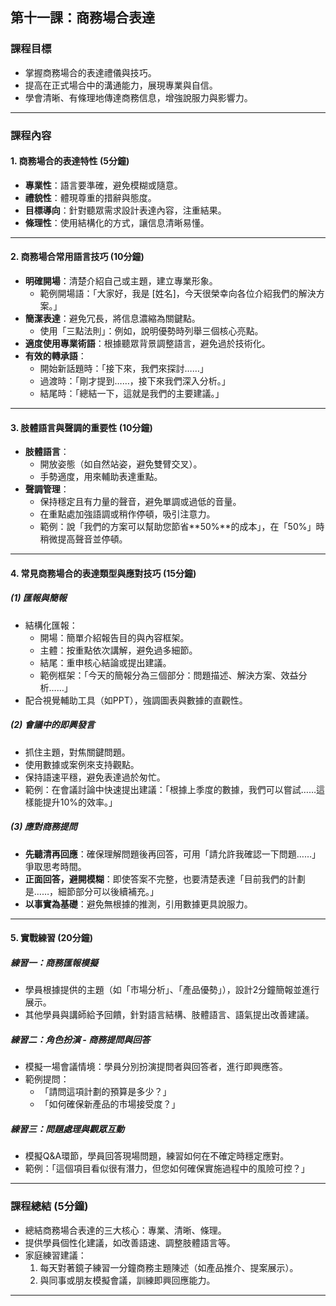 ## 第十一課：商務場合表達  

### 課程目標  
- 掌握商務場合的表達禮儀與技巧。  
- 提高在正式場合中的溝通能力，展現專業與自信。  
- 學會清晰、有條理地傳達商務信息，增強說服力與影響力。  

---

### 課程內容  

#### 1. **商務場合的表達特性 (5分鐘)**  
- **專業性**：語言要準確，避免模糊或隨意。  
- **禮貌性**：體現尊重的措辭與態度。  
- **目標導向**：針對聽眾需求設計表達內容，注重結果。  
- **條理性**：使用結構化的方式，讓信息清晰易懂。  

---

#### 2. **商務場合常用語言技巧 (10分鐘)**  
- **明確開場**：清楚介紹自己或主題，建立專業形象。  
  - 範例開場語：「大家好，我是 [姓名]，今天很榮幸向各位介紹我們的解決方案。」  
- **簡潔表達**：避免冗長，將信息濃縮為關鍵點。  
  - 使用「三點法則」：例如，說明優勢時列舉三個核心亮點。  
- **適度使用專業術語**：根據聽眾背景調整語言，避免過於技術化。  
- **有效的轉承語**：  
  - 開始新話題時：「接下來，我們來探討……」  
  - 過渡時：「剛才提到……，接下來我們深入分析。」  
  - 結尾時：「總結一下，這就是我們的主要建議。」  

---

#### 3. **肢體語言與聲調的重要性 (10分鐘)**  
- **肢體語言**：  
  - 開放姿態（如自然站姿，避免雙臂交叉）。  
  - 手勢適度，用來輔助表達重點。  
- **聲調管理**：  
  - 保持穩定且有力量的聲音，避免單調或過低的音量。  
  - 在重點處加強語調或稍作停頓，吸引注意力。  
  - 範例：說「我們的方案可以幫助您節省**50%**的成本」，在「50%」時稍微提高聲音並停頓。  

---

#### 4. **常見商務場合的表達類型與應對技巧 (15分鐘)**  

##### (1) **匯報與簡報**  
- 結構化匯報：  
  - 開場：簡單介紹報告目的與內容框架。  
  - 主體：按重點依次講解，避免過多細節。  
  - 結尾：重申核心結論或提出建議。  
  - 範例框架：「今天的簡報分為三個部分：問題描述、解決方案、效益分析……」  
- 配合視覺輔助工具（如PPT），強調圖表與數據的直觀性。  

##### (2) **會議中的即興發言**  
- 抓住主題，對焦關鍵問題。  
- 使用數據或案例來支持觀點。  
- 保持語速平穩，避免表達過於匆忙。  
- 範例：在會議討論中快速提出建議：「根據上季度的數據，我們可以嘗試……這樣能提升10%的效率。」  

##### (3) **應對商務提問**  
- **先聽清再回應**：確保理解問題後再回答，可用「請允許我確認一下問題……」爭取思考時間。  
- **正面回答，避開模糊**：即使答案不完整，也要清楚表達「目前我們的計劃是……，細節部分可以後續補充。」  
- **以事實為基礎**：避免無根據的推測，引用數據更具說服力。  

---

#### 5. **實戰練習 (20分鐘)**  

##### **練習一：商務匯報模擬**  
- 學員根據提供的主題（如「市場分析」、「產品優勢」），設計2分鐘簡報並進行展示。  
- 其他學員與講師給予回饋，針對語言結構、肢體語言、語氣提出改善建議。  

##### **練習二：角色扮演 - 商務提問與回答**  
- 模擬一場會議情境：學員分別扮演提問者與回答者，進行即興應答。  
- 範例提問：  
  - 「請問這項計劃的預算是多少？」  
  - 「如何確保新產品的市場接受度？」  

##### **練習三：問題處理與觀眾互動**  
- 模擬Q&A環節，學員回答現場問題，練習如何在不確定時穩定應對。  
- 範例：「這個項目看似很有潛力，但您如何確保實施過程中的風險可控？」  

---

### 課程總結 (5分鐘)  
- 總結商務場合表達的三大核心：專業、清晰、條理。  
- 提供學員個性化建議，如改善語速、調整肢體語言等。  
- 家庭練習建議：  
  1. 每天對著鏡子練習一分鐘商務主題陳述（如產品推介、提案展示）。  
  2. 與同事或朋友模擬會議，訓練即興回應能力。  

---

